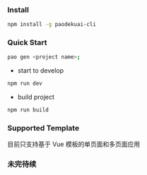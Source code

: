 ### Install

```bash
npm install -g paodekuai-cli
```

### Quick Start

```bash
pao gen <project name>;
```

- start to develop

```bash
npm run dev
```

- build project

```bash
npm run build
```

### Supported Template

目前只支持基于 Vue 模板的单页面和多页面应用

### 未完待续
